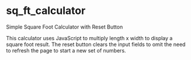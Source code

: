 # sq_ft_calculator
Simple Square Foot Calculator with Reset Button

This calculator uses JavaScript to multiply length x width to display a square foot result. The reset button clears the input fields to omit the need to refresh the page to start a new set of numbers.
